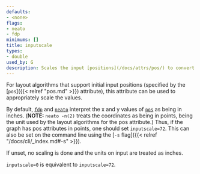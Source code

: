 ```yaml
---
defaults:
- <none>
flags:
- neato
- fdp
minimums: []
title: inputscale
types:
- double
used_by: G
description: Scales the input [positions](/docs/attrs/pos/) to convert between length units
---
```

For layout algorithms that support initial input positions (specified by the [`pos`]({{< relref "pos.md" >}}) attribute),
this attribute can be used to appropriately scale the values.

By default, [`fdp`](/docs/layouts/fdp/) and [`neato`](/docs/layouts/neato/) interpret
the x and y values of [`pos`](/docs/attrs/pos/) as being in inches. (**NOTE:** `neato -n(2)` treats the coordinates as
being in points, being the unit used by the layout algorithms for the pos attribute.) Thus, if
the graph has pos attributes in points, one should set `inputscale=72`.
This can also be set on the command line using the [`-s` flag]({{< relref "/docs/cli/_index.md#-s" >}}).

If unset, no scaling is done and the units on input are treated as inches.

`inputscale=0` is equivalent to `inputscale=72`.
